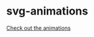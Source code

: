 # svg-animations
 
<a href='https://noobdrew.github.io/svg-animations/'>Check out the animations</a>
